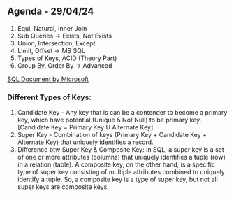 ## Agenda - 29/04/24

1. Equi, Natural, Inner Join
2. Sub Queries -> Exists, Not Exists
3. Union, Intersection, Except
4. Limit, Offset -> MS SQL
5. Types of Keys, ACID (Theory Part)
6. Group By, Order By -> Advanced

[SQL Document by Microsoft](https://learn.microsoft.com/en-us/sql/t-sql/queries/select-order-by-clause-transact-sql?view=sql-server-ver16)

### Different Types of Keys:

1. Candidate Key - Any key that is can be a contender to become a primary key, which have potential (Unique & Not Null) to be primary key.
  [Candidate Key = Primary Key U Alternate Key]
2. Super Key - Combination of keys (Primary Key + Candidate Key + Alternate Key) that uniquely identifies a record.
3. Difference btw Super Key & Composite Key: In SQL, a super key is a set of one or more attributes (columns) that uniquely identifies a tuple (row) in a relation (table). A composite key, on the other hand, is a specific type of super key consisting of multiple attributes combined to uniquely identify a tuple. So, a composite key is a type of super key, but not all super keys are composite keys.
